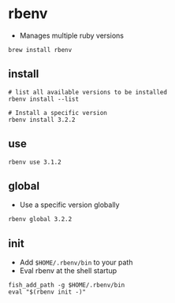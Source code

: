 # rbenv

- Manages multiple ruby versions

```shell
brew install rbenv

```

## install

```shell
# list all available versions to be installed
rbenv install --list

# Install a specific version
rbenv install 3.2.2
```

## use

```shell
rbenv use 3.1.2
```

## global

- Use a specific version globally

```shell
rbenv global 3.2.2
```

## init

- Add `$HOME/.rbenv/bin` to your path
- Eval rbenv at the shell startup

```shell
fish_add_path -g $HOME/.rbenv/bin
eval "$(rbenv init -)"
```
